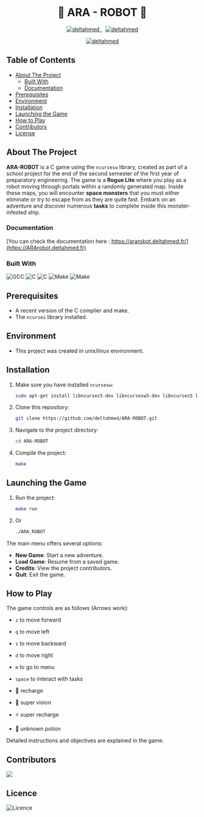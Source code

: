 ﻿

<h1 align="center">🔲 ARA - ROBOT 🔳</h1>

</p>
<p align="center"> 
  <a href="https://github.com/deltahmed/ARA-ROBOT">
    <img src="https://img.shields.io/github/contributors/deltahmed/ARA-ROBOT.svg?style=for-the-badge" alt="deltahmed" /> </a>
  <a href="https://github.com/deltahmed/ARA-ROBOT">
    <img alt="" src="https://img.shields.io/github/issues/deltahmed/ARA-ROBOT.svg?style=for-the-badge">
    </a>
  <a href="https://github.com/deltahmed/ARA-ROBOT">
    <img alt="" src="https://img.shields.io/github/forks/deltahmed/ARA-ROBOT.svg?style=for-the-badge"></a>
  <a href="https://github.com/deltahmed/ARA-ROBOT">
    <img alt="" src="https://img.shields.io/github/stars/deltahmed/ARA-ROBOT.svg?style=for-the-badge"></a>
  <a href="https://raw.githubusercontent.com/deltahmed/ARA-ROBOT/master/LICENSE">
    <img src="https://img.shields.io/badge/License-BSD%202%20-blue?style=for-the-badge" alt="deltahmed" /> </a>
</p>



</p>
<p align="center"> 
  <a href="https://github.com/deltahmed/ARA-ROBOT">
    <img src="https://raw.githubusercontent.com/deltahmed/ARA-ROBOT/main/data/demo.gif" alt="deltahmed" /> </a>
</p>


## Table of Contents

* [About The Project](#about-the-project)
  * [Built With](#built-with)
  * [Documentation](#documentation)
* [Prerequisites](#prerequisites)
* [Environment](#environment)
* [Installation](#installation)
* [Launching the Game](#launching-the-game)
* [How to Play](#how-to-play)
* [Contributors](#contributors)
* [License](#license)


<!-- ABOUT THE PROJECT -->

## About The Project

**ARA-ROBOT** is a C game using the `ncursesw` library, created as part of a school project for the end of the second semester of the first year of preparatory engineering. The game is a **Rogue Lite** where you play as a robot moving through portals within a randomly generated map. Inside these maps, you will encounter **space monsters** that you must either eliminate or try to escape from as they are quite fast. Embark on an adventure and discover numerous **tasks** to complete inside this monster-infested ship.

### Documentation

[You can check the documentation here : https://ararobot.deltahmed.fr/](https://ARArobot.deltahmed.fr)


### Built With

![GCC](https://img.shields.io/badge/-GCC-05122A?style=for-the-badge&logo=GNU)
![C](https://img.shields.io/badge/-C-05122A?style=for-the-badge&logo=C)
![C](https://img.shields.io/badge/-ncursesw-05122A?style=for-the-badge&logo=C)
![Make](https://img.shields.io/badge/-make-05122A?style=for-the-badge&logo=C)
![Make](https://img.shields.io/badge/-linux-05122A?style=for-the-badge&logo=linux)

## Prerequisites
- A recent version of the C compiler and make.
- The `ncurses` library installed.


## Environment 
- This project was created in unix/linux environment.

## Installation
1. Make sure you have installed `ncursesw`:
   ```sh
   sudo apt-get install libncurses5-dev libncursesw5-dev libncurses5 libncursesw5
   ```
2. Clone this repository:
   ```sh
   git clone https://github.com/deltahmed/ARA-ROBOT.git
   ```
3. Navigate to the project directory:
   ```sh
   cd ARA-ROBOT
   ```
4. Compile the project:
   ```sh
   make
   ```

## Launching the Game
1. Run the project:
   ```sh
   make run
   ```
2. Or 
   ```sh
   ./ARA_ROBOT
   ```

The main menu offers several options:
- **New Game**: Start a new adventure.
- **Load Game**: Resume from a saved game.
- **Credits**: View the project contributors.
- **Quit**: Exit the game.

## How to Play

The game controls are as follows (Arrows work):
- `z` to move forward
- `q` to move left
- `s` to move backward
- `d` to move right
- `m` to go to menu
- `space` to interact with tasks

- 🔋 recharge
- 🔮 super vision 
- ⚡ super recharge
- 🧪 unknown potion

Detailed instructions and objectives are explained in the game.

## Contributors

<a href="https://github.com/deltahmed/ARA-ROBOT/graphs/contributors">
  <img src="https://contrib.rocks/image?repo=deltahmed/ARA-ROBOT" />
</a>


## Licence 
![Licence](https://img.shields.io/badge/License-BSD%202%20-blue?style=for-the-badge)




